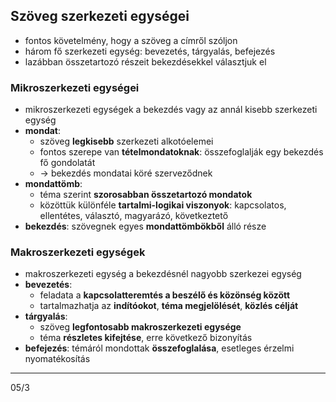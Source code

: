 ## Szöveg szerkezeti egységei
- fontos követelmény, hogy a szöveg a címről szóljon
- három fő szerkezeti egység: bevezetés, tárgyalás, befejezés
- lazábban összetartozó részeit bekezdésekkel választjuk el
### Mikroszerkezeti egységei
- mikroszerkezeti egységek a bekezdés vagy az annál kisebb szerkezeti egység
- **mondat**: 
	- szöveg **legkisebb** szerkezeti alkotóelemei
	- fontos szerepe van **tételmondatoknak**: összefoglalják egy bekezdés fő gondolatát
	- -> bekezdés mondatai köré szerveződnek
- **mondattömb**:
	- téma szerint **szorosabban összetartozó mondatok**
	- közöttük különféle **tartalmi-logikai viszonyok**: kapcsolatos, ellentétes, választó, magyarázó, következtető
- **bekezdés**: szövegnek egyes **mondattömbökből** álló része
### Makroszerkezeti egységek
- makroszerkezeti egység a bekezdésnél nagyobb szerkezei egység
- **bevezetés**:
	- feladata a **kapcsolatteremtés a beszélő és közönség között**
	- tartalmazhatja az **indítóokot**, **téma megjelölését**, **közlés célját**
- **tárgyalás**: 
	- szöveg **legfontosabb makroszerkezeti egysége**
	- téma **részletes kifejtése**, erre következő bizonyítás
- **befejezés**: témáról mondottak **összefoglalása**, esetleges érzelmi nyomatékosítás
---
05/3